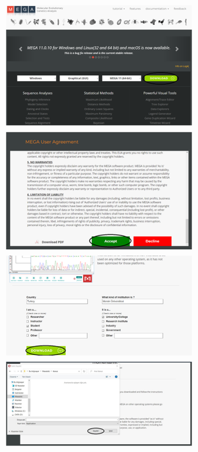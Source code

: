 
![download step](images/mega_download1.png)

![download step](images/mega_download2.png)

![download step](images/mega_download3.png)

![download step](images/mega_download4.png)
